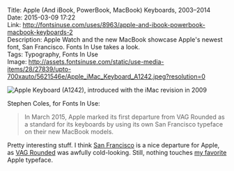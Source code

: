 Title: Apple (And iBook, PowerBook, MacBook) Keyboards, 2003–2014  
Date: 2015-03-09 17:22  
Link: http://fontsinuse.com/uses/8963/apple-and-ibook-powerbook-macbook-keyboards-2  
Description: Apple Watch and the new MacBook showcase Apple's newest font, San Francisco. Fonts In Use takes a look.  
Tags: Typography, Fonts In Use  
Image: http://assets.fontsinuse.com/static/use-media-items/28/27839/upto-700xauto/5621546e/Apple_iMac_Keyboard_A1242.jpeg?resolution=0  

![Apple Keyboard (A1242), introduced with the iMac revision in 2009][fontsinuse]

Stephen Coles, for Fonts In Use:

> In March 2015, Apple marked its first departure from VAG Rounded as a standard for its keyboards by using its own San Francisco typeface on their new MacBook models.

Pretty interesting stuff. I think [San Francisco][fontsinuse 2] is a nice departure for Apple, as [VAG Rounded][fontsinuse 3] was awfully cold-looking. Still, nothing touches [my favorite][fontsinuse 4] Apple typeface.

[fontsinuse]: http://assets.fontsinuse.com/static/use-media-items/28/27839/upto-700xauto/5621546e/Apple_iMac_Keyboard_A1242.jpeg?resolution=0 "Apple Keyboard (A1242), introduced with the iMac revision in 2009"
[fontsinuse 2]: http://fontsinuse.com/typefaces/32460/san-francisco-2014 "Fonts In Use: Apple's 'San Francisco' font"
[fontsinuse 3]: http://fontsinuse.com/typefaces/4344/vag-rounded "Fonts In Use: VAG Rounded"
[fontsinuse 4]: http://fontsinuse.com/uses/5817/macintosh-logo-and-badge "Fonts In Use: Macintosh Logo"